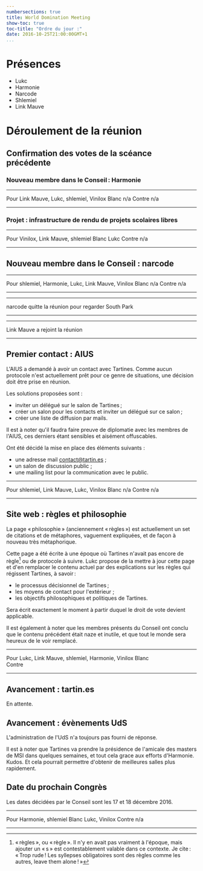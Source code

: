 ```yaml
---
numbersections: true
title: World Domination Meeting
show-toc: true
toc-title: "Ordre du jour :"
date: 2016-10-25T21:00:00GMT+1
...
```


# Présences

  - Lukc
  - Harmonie
  - Narcode
  - Shlemiel
  - Link Mauve

# Déroulement de la réunion

## Confirmation des votes de la scéance précédente

### Nouveau membre dans le Conseil : Harmonie

------------------   ----------------------------------------------------------
Pour                 Link Mauve, Lukc, shlemiel, Vinilox
Blanc                n/a
Contre               n/a
------------------   ----------------------------------------------------------

### Projet : infrastructure de rendu de projets scolaires libres

------------------   ----------------------------------------------------------
Pour                 Vinilox, Link Mauve, shlemiel
Blanc                Lukc
Contre               n/a
------------------   ----------------------------------------------------------

## Nouveau membre dans le Conseil : narcode

------------------   ----------------------------------------------------------
Pour                 shlemiel, Harmonie, Lukc, Link Mauve, Vinilox
Blanc                n/a
Contre               n/a
------------------   ----------------------------------------------------------

* * *

 narcode quitte la réunion pour regarder South Park

* * *

* * *

 Link Mauve a rejoint la réunion

* * *

## Premier contact : AIUS

L'AIUS a demandé à avoir un contact avec Tartines. Comme aucun protocole n'est actuellement prêt pour ce genre de situations, une décision doit être prise en réunion.

Les solutions proposées sont :

  - inviter un délégué sur le salon de Tartines ;
  - créer un salon pour les contacts et inviter un délégué sur ce salon ;
  - créer une liste de diffusion par mails.

Il est à noter qu'il faudra faire preuve de diplomatie avec les membres de l'AIUS, ces derniers étant sensibles et aisément offuscables.

Ont été décidé la mise en place des éléments suivants :

  - une adresse mail contact@tartin.es ;
  - un salon de discussion public ;
  - une mailing list pour la communication avec le public.

------------------   ----------------------------------------------------------
Pour                 shlemiel, Link Mauve, Lukc, Vinilox
Blanc                n/a
Contre               n/a
------------------   ----------------------------------------------------------

## Site web : règles et philosophie

La page « philosophie » (anciennement « règles ») est actuellement un set de citations et de métaphores, vaguement expliquées, et de façon à nouveau très métaphorique.

Cette page a été écrite à une époque où Tartines n'avait pas encore de règle[^regles] ou de protocole à suivre. Lukc propose de la mettre à jour cette page et d'en remplacer le contenu actuel par des explications sur les règles qui régissent Tartines, à savoir :

  - le processus décisionnel de Tartines ;
  - les moyens de contact pour l'extérieur ;
  - les objectifs philosophiques et politiques de Tartines.

Sera écrit exactement le moment à partir duquel le droit de vote devient applicable.

Il est également à noter que les membres présents du Conseil ont conclu que le contenu précédent était naze et inutile, et que tout le monde sera heureux de le voir remplacé.

------------------   ----------------------------------------------------------
Pour                 Lukc, Link Mauve, shlemiel, Harmonie, Vinilox
Blanc                
Contre               
------------------   ----------------------------------------------------------

[^regles]: « règles », ou « règle ». Il n'y en avait pas vraiment à l'époque, mais ajouter un « s » est contestablement valable dans ce contexte. Je cite : « Trop rude ! Les syllepses obligatoires sont des règles comme les autres, leave them alone ! »

## Avancement : tartin.es

En attente.

## Avancement : évènements UdS

L'administration de l'UdS n'a toujours pas fourni de réponse.

Il est à noter que Tartines va prendre la présidence de l'amicale des masters de MSI dans quelques semaines, et tout cela grace aux efforts d'Harmonie. Kudos. Et cela pourrait permettre d'obtenir de meilleures salles plus rapidement.

## Date du prochain Congrès

Les dates décidées par le Conseil sont les 17 et 18 décembre 2016.

------------------   ----------------------------------------------------------
Pour                 Harmonie, shlemiel
Blanc                Lukc, Vinilox
Contre               n/a
------------------   ----------------------------------------------------------

